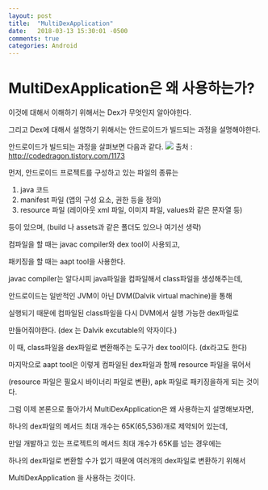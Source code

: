 ```yaml
---
layout: post
title:  "MultiDexApplication"
date:   2018-03-13 15:30:01 -0500
comments: true
categories: Android
---
```


# MultiDexApplication은 왜 사용하는가?

이것에 대해서 이해하기 위해서는 Dex가 무엇인지 알아야한다.

그리고 Dex에 대해서 설명하기 위해서는 안드로이드가 빌드되는 과정을 설명해야한다.

안드로이드가 빌드되는 과정을 살펴보면 다음과 같다.
<img src="http://cfile23.uf.tistory.com/image/225CC63B54DEB6540B5F3E">
출처 : http://codedragon.tistory.com/1173

먼저, 안드로이드 프로젝트를 구성하고 있는 파일의 종류는
1. java 코드
2. manifest 파일 (앱의 구성 요소, 권한 등을 정의)
3. resource 파일 (레이아웃 xml 파일, 이미지 파일, values와 같은 문자열 등)

등이 있으며, (build 나 assets과 같은 폴더도 있으나 여기선 생략)

컴파일을 할 때는 javac compiler와 dex tool이 사용되고,

패키징을 할 때는 aapt tool을 사용한다.

javac compiler는 알다시피 java파일을 컴파일해서 class파일을 생성해주는데,

안드로이드는 일반적인 JVM이 아닌 DVM(Dalvik virtual machine)을 통해

실행되기 때문에 컴파일된 class파일을 다시 DVM에서 실행 가능한 dex파일로

만들어줘야한다. (dex 는 Dalvik excutable의 약자이다.)

이 때, class파일을 dex파일로 변환해주는 도구가 dex tool이다. (dx라고도 한다)

마지막으로 aapt tool은 이렇게 컴파일된 dex파일과 함께 resource 파일을 묶어서

(resource 파일은 필요시 바이너리 파일로 변환), apk 파일로 패키징을하게 되는 것이다.

그럼 이제 본론으로 돌아가서 MultiDexApplication은 왜 사용하는지 설명해보자면,

하나의 dex파일의 메서드 최대 개수는 65K(65,536)개로 제약되어 있는데,

만일 개발하고 있는 프로젝트의 메서드 최대 개수가 65K를 넘는 경우에는

하나의 dex파일로 변환할 수가 없기 때문에 여러개의 dex파일로 변환하기 위해서

MultiDexApplication 을 사용하는 것이다.

